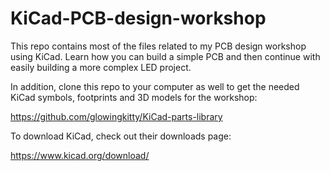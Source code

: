 # KiCad-PCB-design-workshop
This repo contains most of the files related to my PCB design workshop using KiCad. Learn how you can build a simple PCB and then continue with easily building a more complex LED project.

In addition, clone this repo to your computer as well to get the needed KiCad symbols, footprints and 3D models for the workshop:

https://github.com/glowingkitty/KiCad-parts-library

To download KiCad, check out their downloads page:

https://www.kicad.org/download/